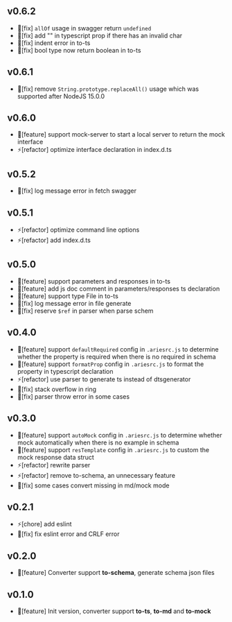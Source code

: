 ## v0.6.2
- 🐞[fix] `allOf` usage in swagger return `undefined`
- 🐞[fix] add "" in typescript prop if there has an invalid char
- 🐞[fix] indent error in to-ts
- 🐞[fix] bool type now return boolean in to-ts

## v0.6.1
- 🐞[fix] remove `String.prototype.replaceAll()` usage which was supported after NodeJS 15.0.0

## v0.6.0
- 🌟[feature] support mock-server to start a local server to return the mock interface
- ⚡[refactor] optimize interface declaration in index.d.ts

## v0.5.2
- 🐞[fix] log message error in fetch swagger

## v0.5.1
- ⚡[refactor] optimize command line options
- ⚡[refactor] add index.d.ts

## v0.5.0
- 🌟[feature] support parameters and responses in to-ts
- 🌟[feature] add js doc comment in parameters/responses ts declaration
- 🌟[feature] support type File in to-ts 
- 🐞[fix] log message error in file generate
- 🐞[fix] reserve `$ref` in parser when parse schem

## v0.4.0
- 🌟[feature] support `defaultRequired` config in `.ariesrc.js` to determine whether the property is required when there is no required in schema
- 🌟[feature] support `formatProp` config in `.ariesrc.js` to format the property in typescript declaration
- ⚡[refactor] use parser to generate ts instead of dtsgenerator
- 🐞[fix] stack overflow in ring
- 🐞[fix] parser throw error in some cases

## v0.3.0
- 🌟[feature] support `autoMock` config in `.ariesrc.js` to determine whether mock automatically when there is no example in schema
- 🌟[feature] support `resTemplate` config in `.ariesrc.js` to custom the mock response data struct
- ⚡[refactor] rewrite parser 
- ⚡[refactor] remove to-schema, an unnecessary feature
- 🐞[fix] some cases convert missing in md/mock mode

## v0.2.1
- ⚡[chore] add eslint
- 🐞[fix] fix eslint error and CRLF error

## v0.2.0
- 🌟[feature] Converter support **to-schema**, generate schema json files

## v0.1.0
- 🌟[feature] Init version, converter support **to-ts**, **to-md** and **to-mock**